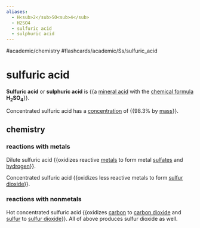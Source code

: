 ```yaml
---
aliases:
  - H<sub>2</sub>SO<sub>4</sub>
  - H2SO4
  - sulfuric acid
  - sulphuric acid
---
```


#academic/chemistry #flashcards/academic/Ss/sulfuric_acid

# sulfuric acid

__Sulfuric acid__ or __sulphuric acid__ is {{a [mineral acid](mineral%20acid.md) with the [chemical formula](chemical%20formula.md) __H<sub>2</sub>SO<sub>4</sub>__}}. <!--SR:!2023-04-24,17,290-->

Concentrated sulfuric acid has a [concentration](concentration.md) of {{98.3% by [mass](mass.md)}}. <!--SR:!2023-04-24,17,290-->

## chemistry

### reactions with metals

Dilute sulfuric acid {{oxidizes reactive [metals](metal.md) to form metal [sulfates](sulfate.md) and [hydrogen](hydrogen.md)}}. <!--SR:!2023-05-03,18,270-->

Concentrated sulfuric acid {{oxidizes less reactive metals to form [sulfur dioxide](sulfur%20dioxide.md)}}. <!--SR:!2023-05-13,22,230-->

### reactions with nonmetals

Hot concentrated sulfuric acid {{oxidizes [carbon](carbon.md) to [carbon dioxide](carbon%20dioxide.md) and [sulfur](sulfur.md) to [sulfur dioxide](sulfur%20dioxide.md)}}. All of above produces sulfur dioxide as well. <!--SR:!2023-05-15,28,270-->
